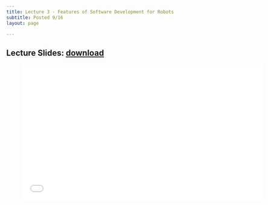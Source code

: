 ```yaml
---
title: Lecture 3 - Features of Software Development for Robots
subtitle: Posted 9/16
layout: page

---
```


## Lecture Slides: [download](../CSCI_420_Introduction.pdf)

<figure class="image is-16by9">
    <iframe class="has-ratio" frameborder="0" scrolling="yes" width="640" height="360"
        src="../CSCI_420_Software_Machinery.pdf">
    </iframe>
</figure>
